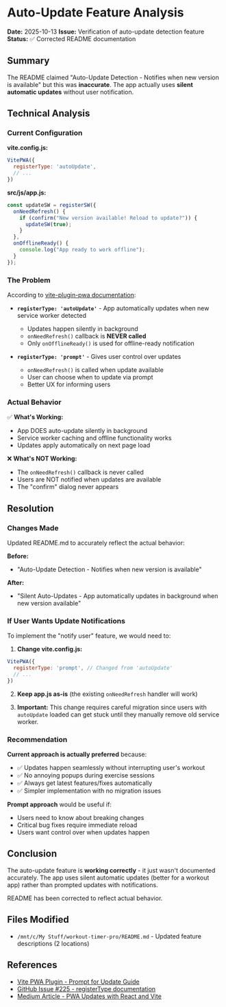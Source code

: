 # Auto-Update Feature Analysis

**Date:** 2025-10-13
**Issue:** Verification of auto-update detection feature
**Status:** ✅ Corrected README documentation

## Summary

The README claimed "Auto-Update Detection - Notifies when new version is available" but this was **inaccurate**. The app actually uses **silent automatic updates** without user notification.

## Technical Analysis

### Current Configuration

**vite.config.js:**
```javascript
VitePWA({
  registerType: 'autoUpdate',
  // ...
})
```

**src/js/app.js:**
```javascript
const updateSW = registerSW({
  onNeedRefresh() {
    if (confirm("New version available! Reload to update?")) {
      updateSW(true);
    }
  },
  onOfflineReady() {
    console.log("App ready to work offline");
  }
});
```

### The Problem

According to [vite-plugin-pwa documentation](https://vite-pwa-org.netlify.app/guide/prompt-for-update):

- **`registerType: 'autoUpdate'`** - App automatically updates when new service worker detected
  - Updates happen silently in background
  - `onNeedRefresh()` callback is **NEVER called**
  - Only `onOfflineReady()` is used for offline-ready notification

- **`registerType: 'prompt'`** - Gives user control over updates
  - `onNeedRefresh()` is called when update available
  - User can choose when to update via prompt
  - Better UX for informing users

### Actual Behavior

✅ **What's Working:**
- App DOES auto-update silently in background
- Service worker caching and offline functionality works
- Updates apply automatically on next page load

❌ **What's NOT Working:**
- The `onNeedRefresh()` callback is never called
- Users are NOT notified when updates are available
- The "confirm" dialog never appears

## Resolution

### Changes Made

Updated README.md to accurately reflect the actual behavior:

**Before:**
- "Auto-Update Detection - Notifies when new version is available"

**After:**
- "Silent Auto-Updates - App automatically updates in background when new version available"

### If User Wants Update Notifications

To implement the "notify user" feature, we would need to:

1. **Change vite.config.js:**
```javascript
VitePWA({
  registerType: 'prompt', // Changed from 'autoUpdate'
  // ...
})
```

2. **Keep app.js as-is** (the existing `onNeedRefresh` handler will work)

3. **Important:** This change requires careful migration since users with `autoUpdate` loaded can get stuck until they manually remove old service worker.

### Recommendation

**Current approach is actually preferred** because:
- ✅ Updates happen seamlessly without interrupting user's workout
- ✅ No annoying popups during exercise sessions
- ✅ Always get latest features/fixes automatically
- ✅ Simpler implementation with no migration issues

**Prompt approach** would be useful if:
- Users need to know about breaking changes
- Critical bug fixes require immediate reload
- Users want control over when updates happen

## Conclusion

The auto-update feature is **working correctly** - it just wasn't documented accurately. The app uses silent automatic updates (better for a workout app) rather than prompted updates with notifications.

README has been corrected to reflect actual behavior.

## Files Modified

- `/mnt/c/My Stuff/workout-timer-pro/README.md` - Updated feature descriptions (2 locations)

## References

- [Vite PWA Plugin - Prompt for Update Guide](https://vite-pwa-org.netlify.app/guide/prompt-for-update)
- [GitHub Issue #225 - registerType documentation](https://github.com/vite-pwa/vite-plugin-pwa/issues/225)
- [Medium Article - PWA Updates with React and Vite](https://medium.com/@leybov.anton/how-to-control-and-handle-last-app-updates-in-pwa-with-react-and-vite-cfb98499b500)

